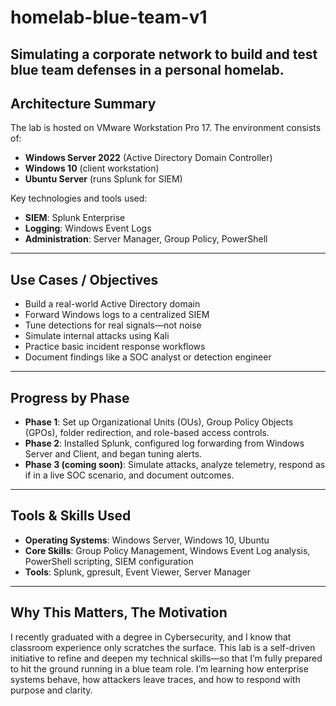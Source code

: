 # homelab-blue-team-v1
Simulating a corporate network to build and test blue team defenses in a personal homelab.
---

## Architecture Summary

The lab is hosted on VMware Workstation Pro 17. The environment consists of:

- **Windows Server 2022** (Active Directory Domain Controller)
- **Windows 10** (client workstation)
- **Ubuntu Server** (runs Splunk for SIEM)

Key technologies and tools used:
- **SIEM**: Splunk Enterprise
- **Logging**: Windows Event Logs
- **Administration**: Server Manager, Group Policy, PowerShell

---

## Use Cases / Objectives

- Build a real-world Active Directory domain
- Forward Windows logs to a centralized SIEM
- Tune detections for real signals—not noise
- Simulate internal attacks using Kali
- Practice basic incident response workflows
- Document findings like a SOC analyst or detection engineer

---

## Progress by Phase

- **Phase 1**: Set up Organizational Units (OUs), Group Policy Objects (GPOs), folder redirection, and role-based access controls.
- **Phase 2**: Installed Splunk, configured log forwarding from Windows Server and Client, and began tuning alerts.
- **Phase 3 (coming soon)**: Simulate attacks, analyze telemetry, respond as if in a live SOC scenario, and document outcomes.

---

## Tools & Skills Used

- **Operating Systems**: Windows Server, Windows 10, Ubuntu
- **Core Skills**: Group Policy Management, Windows Event Log analysis, PowerShell scripting, SIEM configuration
- **Tools**: Splunk, gpresult, Event Viewer, Server Manager

---

## Why This Matters, The Motivation

I recently graduated with a degree in Cybersecurity, and I know that classroom experience only scratches the surface. This lab is a self-driven initiative to refine and deepen my technical skills—so that I’m fully prepared to hit the ground running in a blue team role. I’m learning how enterprise systems behave, how attackers leave traces, and how to respond with purpose and clarity.
